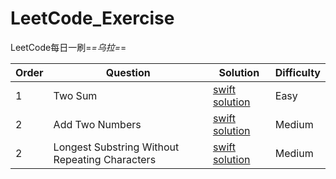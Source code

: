 # LeetCode_Exercise
LeetCode每日一刷=_=乌拉=_=

Order | Question | Solution | Difficulty
------- | ------- | ------- | -------
1 | Two Sum | [swift solution](./LeetCodeDemo/1_TwoSum.playground/Contents.swift) | Easy
2 | Add Two Numbers | [swift solution](./LeetCodeDemo/2_AddTwoNumbers.playground/Contents.swift) | Medium
2 | Longest Substring Without Repeating Characters | [swift solution](./LeetCodeDemo/3_lengthOfLongestSubstring.playground/Contents.swift) | Medium


